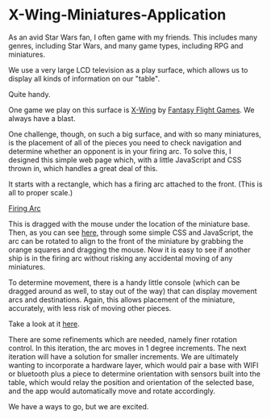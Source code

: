 # X-Wing-Miniatures-Application

As an avid Star Wars fan, I often game with my friends.  This includes many genres, including Star Wars, and many game types, including RPG and miniatures.  

We use a very large LCD television as a play surface, which allows us to display all kinds of information on our "table".

Quite handy.

One game we play on this surface is [X-Wing] by [Fantasy Flight Games].  We always have a blast.

One challenge, though, on such a big surface, and with so many miniatures, is the placement of all of the pieces you need to check navigation and determine whether an opponent is in your firing arc.  To solve this, I designed this simple web page which, with a little JavaScript and CSS thrown in, which handles a great deal of this.

It starts with a rectangle, which has a firing arc attached to the front.  (This is all to proper scale.)

[Firing Arc]

This is dragged with the mouse under the location of the miniature base.  Then, as you can see [here], through some simple CSS and JavaScript, the arc can be rotated to align to the front of the miniature by grabbing the orange squares and dragging the mouse.  Now it is easy to see if another ship is in the firing arc without risking any accidental moving of any miniatures.

To determine movement, there is a handy little console (which can be dragged around as well, to stay out of the way) that can display movement arcs and destinations.  Again, this allows placement of the miniature, accurately, with less risk of moving other pieces.

Take a look at it [here].  

There are some refinements which are needed, namely finer rotation control.  In this iteration, the arc moves in 1 degree increments.  The next iteration will have a solution for smaller increments.  We are ultimately wanting to incorporate a hardware layer, which would pair a base with WIFI or bluetooth plus a piece to determine orientation with sensors built into the table, which would relay the position and orientation of the selected base, and the app would automatically move and rotate accordingly.

We have a ways to go, but we are excited.

[//]: # (These are the links used in the body of this document.)
   [X-Wing]: <https://www.fantasyflightgames.com/en/products/x-wing/>
   [Fantasy Flight Games]: <https://www.fantasyflightgames.com>
   [Firing Arc]: :(./arcsm.png)
   [here]: <http://www.nathanthomas.org/xwing/>

